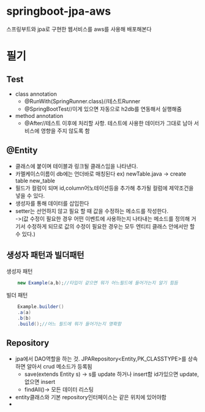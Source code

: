 # springboot-jpa-aws
스프링부트와 jpa로 구현한 웹서비스를 aws를 사용해 배포해본다
# 필기
## Test
* class annotation
    * @RunWith(SpringRunner.class)//테스트Runner
    * @SpringBootTest//이게 있으면 자동으로 h2db를 연동해서 실행해줌
* method annotation
    * @After//테스트 이후에 처리할 사항. 테스트에 사용한 데이터가 그대로 남아 서비스에 영향을 주지 않도록 함
## @Entity
* 클래스에 붙이며 테이블과 링크될 클래스임을 나타낸다.
* 카멜케이스이름이 db에는 언더바로 매칭된다 ex) newTable.java -> create table new_table
* 필드가 컬럼이 되며 id,column어노테이션등을 추가해 추가될 컬럼에 제약조건을 넣을 수 있다.
* 생성자를 통해 데이터를 삽입한다
* setter는 선언하지 않고 필요 할 때 값을 수정하는 메소드를 작성한다.  
->(값 수정이 필요한 경우 어떤 이벤트에 사용하는지 나타내는 메소드를 정의해 거기서 수정하게 되므로 값의 수정이 필요한 경우는 모두 엔티티 클래스 안에서만 할 수 있다.)  

## 생성자 패턴과 빌더패턴
생성자 패턴
```java
    new Example(a,b);//타입이 같으면 뭐가 어느필드에 들어가는지 알기 힘듬
```
빌더 패턴
```java
    Example.builder()
    .a(a)
    .b(b)
    .build();//어느 필드에 뭐가 들어가는지 명확함
```
## Repository
* jpa에서 DAO역할을 하는 것. JPARepository<Entity,PK_CLASSTYPE>를 상속하면 알아서 crud 메소드가 등록됨  
    * save(extends Entity s) -> s를 update 하거나 insert함 id가있으면 update,없으면 insert
    * findAll()-> 모든 데이터 리스팅
* entity클래스와 기본 repository인터페이스는 같은 위치에 있어야함
* 
